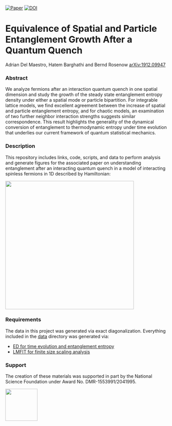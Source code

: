 [![Paper](https://img.shields.io/badge/paper-arXiv%3A1912.09947-B31B1B.svg)](https://arxiv.org/abs/1912.09947)
[![DOI](https://zenodo.org/badge/214220909.svg)](https://zenodo.org/badge/latestdoi/214220909)



# Equivalence of Spatial and Particle Entanglement Growth After a Quantum Quench
Adrian Del Maestro, Hatem Barghathi and Bernd Rosenow
[arXiv:1912.09947](https://arxiv.org/abs/1912.09947)

### Abstract
We analyze fermions after an interaction quantum quench in one spatial dimension and study the growth of the steady state entanglement entropy density under either a spatial mode or particle bipartition. For integrable lattice models, we find excellent agreement between the increase of spatial and particle entanglement entropy, and for chaotic models, an examination of two further neighbor interaction strengths suggests similar correspondence. This result highlights the generality of the dynamical conversion of entanglement to thermodynamic entropy under time evolution that underlies our current framework of quantum statistical mechanics.

### Description
This repository includes links, code, scripts, and data to perform analysis and generate figures for the associated paper on understanding entanglement after an interacting quantum quench in a model of interacting spinless fermions in 1D described by Hamiltonian:

<img width="400px" src="https://render.githubusercontent.com/render/math?math=H%3D%20-J%5Csum_%7Bi%3D1%7D%5E%7BL%7D%5Cleft(c%5E%5Cdagger_%7Bi%7D%20c%5E%7B%5Cphantom%7B%5Cdagger%7D%7D_%7Bi%2B1%7D%20%2Bc%5E%5Cdagger_%7Bi%2B1%7D%20%0A%20%20%20%20c%5E%7B%5Cphantom%7B%5Cdagger%7D%7D_%7Bi%7D%20%5Cright)%20%2B%20V(t)%5Csum_%7Bi%3D1%7D%5E%7BL%7D%20n_i%20n_%7Bi%2B1%7D">

### Requirements
The data in this project was generated via exact diagonalization.  Everything included in the [data](https://github.com/DelMaestroGroup/papers-code-EntanglementQuantumQuench/tree/master/data) directory was generated via:

* [ED for time evolution and entanglement entropy](https://github.com/DelMaestroGroup/tVDiagonalizeTimeEvaluationQuench/tree/TranslationalSymmetricInitialState_IntFermionBasis)
* [LMFIT for finite size scaling analysis](https://lmfit.github.io/lmfit-py/)

### Support
The creation of these materials was supported in part by the National Science Foundation under Award No. DMR-1553991/2041995.

[<img width="100px" src="https://www.nsf.gov/images/logos/NSF_4-Color_bitmap_Logo.png">](http://www.nsf.gov/awardsearch/showAward?AWD_ID=2041995)

<!-- ### Figures -->

<!-- #### Figure 01: Entanglement evolution after a quantum quench -->
<!-- <img src="https://github.com/DelMaestroGroup/papers-code-EntanglementQuantumQuench/blob/master/figures/method_flowchart_nobox.svg" width="400px"> -->

<!-- This figure is relesed under [CC BY-SA 4.0](https://creativecommons.org/licenses/by-sa/4.0/) and can be freely copied, redistributed and remixed. -->

<!-- #### Figure 02: Exact diagonalization results for entanglemnent -->
<!-- <img src="https://github.com/DelMaestroGroup/papers-code-EntanglementQuantumQuench/blob/master/figures/DeltaS_vs_t_ED.svg" width="400px"> -->

<!-- #### Figure 03: Universality of entanglement -->
<!-- <img src="https://github.com/DelMaestroGroup/papers-code-EntanglementQuantumQuench/blob/master/figures/asymptotic_entropy_vs_invN_LL_prediction.svg" width="400px"> -->

<!-- #### Figure 04: Entanglement entropy from the bosonic diagonal ensemble -->
<!-- <img src="https://github.com/DelMaestroGroup/papers-code-EntanglementQuantumQuench/blob/master/figures/nobdm_SqnLL_N12_EE.svg" width="400px"> -->

